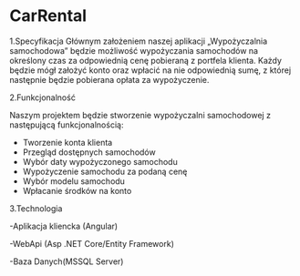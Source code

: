 # CarRental
1.Specyfikacja
Głównym założeniem naszej aplikacji „Wypożyczalnia samochodowa” będzie możliwość wypożyczania samochodów na określony czas za odpowiednią cenę pobieraną z portfela klienta. Każdy będzie mógł założyć konto oraz wpłacić na nie odpowiednią sumę, z której następnie będzie pobierana opłata za wypożyczenie.


2.Funkcjonalność

Naszym projektem będzie stworzenie wypożyczalni samochodowej z następującą funkcjonalnością:

- Tworzenie konta klienta
- Przegląd dostępnych samochodów
- Wybór daty wypożyczonego samochodu
- Wypożyczenie samochodu za podaną cenę
- Wybór modelu samochodu
- Wpłacanie środków na konto

3.Technologia

-Aplikacja kliencka (Angular)

-WebApi (Asp .NET Core/Entity Framework)

-Baza Danych(MSSQL Server)
